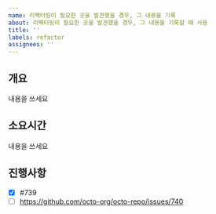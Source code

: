 ```yaml
---
name: 리펙터링이 필요한 곳을 발견했을 경우, 그 내용을 기록
about: 리펙터링이 필요한 곳을 발견했을 경우, 그 내용을 기록할 때 사용
title: ''
labels: refactor
assignees: ''
---
```


## 개요

내용을 쓰세요

## 소요시간

내용을 쓰세요

## 진행사항

- [x] #739
- [ ] https://github.com/octo-org/octo-repo/issues/740
